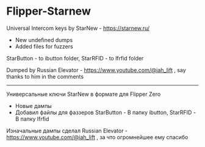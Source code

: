 # Flipper-Starnew

Universal Intercom keys by StarNew - https://starnew.ru/
+ New undefined dumps
+ Added files for fuzzers
  
StarButton - to ibutton folder,
StarRFID - to lfrfid folder

Dumped by Russian Elevator - https://www.youtube.com/@iah_lift , say thanks to him in the comments

--------------------------------------------------------------------------------------------------

Универсальные ключи StarNew в формате для Flipper Zero
+ Новые дампы 
+ Добавил файлы для фаззеров
StarButton - В папку ibutton,
StarRFID - В папку lfrfid

Изначальные дампы сделал Russian Elevator - https://www.youtube.com/@iah_lift , за что огромнейшее ему спасибо
